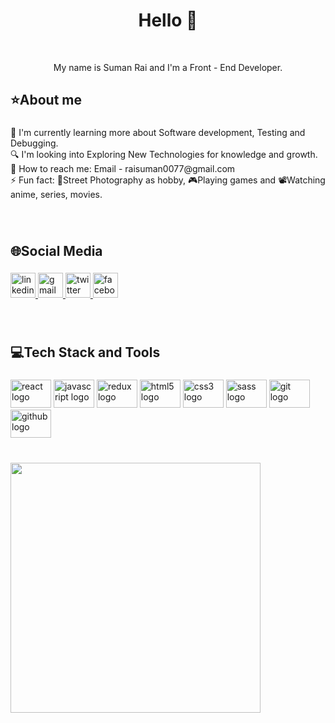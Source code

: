 
<h1 align="center">Hello 👋</h1>
<br clear="both">

<p align="center">My name is Suman Rai and I'm a Front - End Developer.</p>

###

<h2 align="left">⭐About me</h2>

###


<p align="left">📘  I'm currently learning more about Software development, Testing and Debugging.<br>🔍 I'm looking into Exploring New Technologies for knowledge and growth.<br>📧 How to reach me: Email - raisuman0077@gmail.com<br>⚡ Fun fact:  📸Street Photography as hobby, 🎮Playing games and 📽️Watching anime, series, movies.</p>

###
<br clear="one">
<h2 align="left">🌐Social Media</h2>

###

<div align="left">
  <a href="https://www.linkedin.com/in/samangsong-suman/" target="_blank" rel="noopener noreferrer"><img  src="https://img.shields.io/static/v1?message=LinkedIn&logo=linkedin&label=&color=0077B5&logoColor=white&labelColor=&style=for-the-badge" height="40" alt="linkedin logo"  /> </a>
  <a href = "mailto: raisuman0077@gmail.com" target="_blank" rel="noopener noreferrer" ><img src="https://img.shields.io/static/v1?message=Gmail&logo=gmail&label=&color=D14836&logoColor=white&labelColor=&style=for-the-badge" height="40" alt="gmail logo"  /> </a>
  <a href="https://twitter.com/samangsongsuman" target="_blank" rel="noopener noreferrer" ><img src="https://img.shields.io/static/v1?message=Twitter&logo=twitter&label=&color=1DA1F2&logoColor=white&labelColor=&style=for-the-badge" height="40" alt="twitter logo"  /> </a>
  <a href="https://www.facebook.com/samangsong.suman" target="_blank" rel="noopener noreferrer" ><img src="https://img.shields.io/static/v1?message=Facebook&logo=facebook&label=&color=1877F2&logoColor=white&labelColor=&style=for-the-badge" height="40" alt="facebook logo"  /> </a>
</div>

###
<br clear="one">
<h2 align="left">💻Tech Stack and Tools</h2>

###

<div align="left">
  <img src="https://cdn.jsdelivr.net/gh/devicons/devicon/icons/react/react-original.svg" height="45" width="65" alt="react logo"  />
  <img src="https://cdn.jsdelivr.net/gh/devicons/devicon/icons/javascript/javascript-original.svg" height="45" width="65" alt="javascript logo"  />
  <img src="https://cdn.jsdelivr.net/gh/devicons/devicon/icons/redux/redux-original.svg" height="45" width="65" alt="redux logo"  />
  <img src="https://cdn.jsdelivr.net/gh/devicons/devicon/icons/html5/html5-original.svg" height="45" width="65" alt="html5 logo"  />
  <img src="https://cdn.jsdelivr.net/gh/devicons/devicon/icons/css3/css3-original.svg" height="45" width="65" alt="css3 logo"  />
  <img src="https://cdn.jsdelivr.net/gh/devicons/devicon/icons/sass/sass-original.svg" height="45" width="65" alt="sass logo"  />
  <img src="https://cdn.jsdelivr.net/gh/devicons/devicon/icons/git/git-original.svg" height="45" width="65" alt="git logo"  />
  <img src="https://cdn.jsdelivr.net/npm/simple-icons@3.13.0/icons/github.svg"  height="45" width="65" alt="github logo"  />
</div>

###
<br clear="one">
<img src="https://github-readme-stats.vercel.app/api/top-langs/?username=raisuman0077&langs_count=8&theme=dark" height="400" />

###
